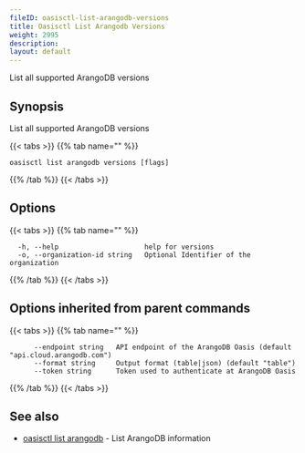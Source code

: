 ```yaml
---
fileID: oasisctl-list-arangodb-versions
title: Oasisctl List Arangodb Versions
weight: 2995
description: 
layout: default
---
```

List all supported ArangoDB versions

## Synopsis

List all supported ArangoDB versions

{{< tabs >}}
{{% tab name="" %}}
```
oasisctl list arangodb versions [flags]
```
{{% /tab %}}
{{< /tabs >}}

## Options

{{< tabs >}}
{{% tab name="" %}}
```
  -h, --help                     help for versions
  -o, --organization-id string   Optional Identifier of the organization
```
{{% /tab %}}
{{< /tabs >}}

## Options inherited from parent commands

{{< tabs >}}
{{% tab name="" %}}
```
      --endpoint string   API endpoint of the ArangoDB Oasis (default "api.cloud.arangodb.com")
      --format string     Output format (table|json) (default "table")
      --token string      Token used to authenticate at ArangoDB Oasis
```
{{% /tab %}}
{{< /tabs >}}

## See also

* [oasisctl list arangodb](oasisctl-list-arangodb)	 - List ArangoDB information

